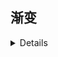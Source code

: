 ## 渐变
<details >

[uigradients-渐变](https://uigradients.com/#SunnyDays)

[Red CMYK color code](http://www.flatuicolorpicker.com/)

[materialui](https://www.materialui.co/colors)

[paletton](http://paletton.com/#uid=10N0u0kllllaFw0g0qFqFg0w0aF)

[materialpalette](https://www.materialpalette.com/colors)



</details>